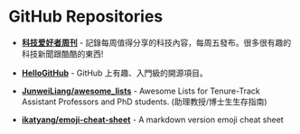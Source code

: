 # GitHub Repositories

- [**科技爱好者周刊**](https://github.com/ruanyf/weekly) - 記錄每周值得分享的科技內容，每周五發布。很多很有趣的科技新聞跟酷酷的東西!

- [**HelloGitHub**](https://github.com/521xueweihan/HelloGitHub) - GitHub 上有趣、入門級的開源項目。

- [**JunweiLiang/awesome_lists**](https://github.com/JunweiLiang/awesome_lists) - Awesome Lists for Tenure-Track Assistant Professors and PhD students. (助理教授/博士生生存指南)

- [**ikatyang/emoji-cheat-sheet**](https://github.com/ikatyang/emoji-cheat-sheet) - A markdown version emoji cheat sheet
